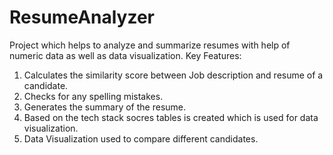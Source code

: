 # ResumeAnalyzer
Project which helps to analyze and summarize resumes with help of numeric data as well as data visualization.
Key Features:
1. Calculates the similarity score between Job description and resume of a candidate.
2. Checks for any spelling mistakes.
3. Generates the summary of the resume.
4. Based on the tech stack socres tables is created which is used for data visualization.
5. Data Visualization used to compare different candidates.
